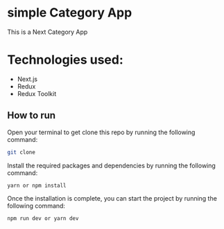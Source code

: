 # simple Category App
This is a Next Category App

 # Technologies used:
- Next.js
- Redux
- Redux Toolkit

## How to run

Open your terminal to get clone this repo by running the following command:
```bash
git clone
```
Install the required packages and dependencies by running the following command:
```bash
yarn or npm install
```
Once the installation is complete, you can start the project by running the following command:
```bash
npm run dev or yarn dev
```